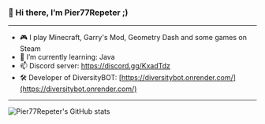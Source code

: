 ### 👋 Hi there, I’m Pier77Repeter ;)

---

- 🎮 I play Minecraft, Garry's Mod, Geometry Dash and some games on Steam
- 👀 I’m currently learning: Java
- 📫 Discord server: https://discord.gg/KxadTdz
- 🛠️ Developer of DiversityBOT: [https://diversitybot.onrender.com/](https://diversitybot.onrender.com/)
<!---
Pier77Repeter/Pier77Repeter is a ✨ special ✨ repository because its `README.md` (this file) appears on your GitHub profile.
You can click the Preview link to take a look at your changes.
--->

---

![Pier77Repeter's GitHub stats](https://github-readme-stats.vercel.app/api?username=Pier77Repeter&show_icons=true&theme=radical)
